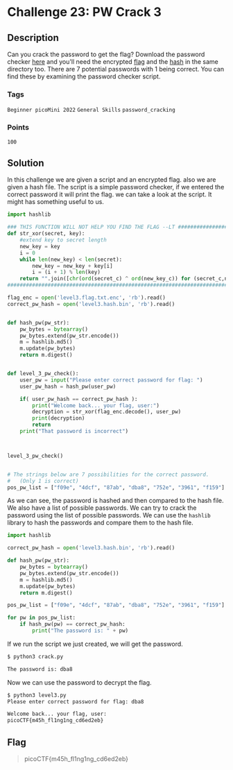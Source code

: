 # Challenge 23: PW Crack 3

## Description

Can you crack the password to get the flag? Download the password checker [here](https://artifacts.picoctf.net/c/24/level3.py) and you'll need the encrypted [flag](https://artifacts.picoctf.net/c/24/level3.flag.txt.enc) and the [hash](https://artifacts.picoctf.net/c/24/level3.hash.bin) in the same directory too. There are 7 potential passwords with 1 being correct. You can find these by examining the password checker script.

### Tags

`Beginner picoMini 2022` `General Skills` `password_cracking`

### Points

`100`

## Solution

In this challenge we are given a script and an encrypted flag. also we are given a hash file. The script is a simple password checker, if we entered the correct password it will print the flag. we can take a look at the script. It might has something useful to us.

```python
import hashlib

### THIS FUNCTION WILL NOT HELP YOU FIND THE FLAG --LT ########################
def str_xor(secret, key):
    #extend key to secret length
    new_key = key
    i = 0
    while len(new_key) < len(secret):
        new_key = new_key + key[i]
        i = (i + 1) % len(key)
    return "".join([chr(ord(secret_c) ^ ord(new_key_c)) for (secret_c,new_key_c) in zip(secret,new_key)])
###############################################################################

flag_enc = open('level3.flag.txt.enc', 'rb').read()
correct_pw_hash = open('level3.hash.bin', 'rb').read()


def hash_pw(pw_str):
    pw_bytes = bytearray()
    pw_bytes.extend(pw_str.encode())
    m = hashlib.md5()
    m.update(pw_bytes)
    return m.digest()


def level_3_pw_check():
    user_pw = input("Please enter correct password for flag: ")
    user_pw_hash = hash_pw(user_pw)

    if( user_pw_hash == correct_pw_hash ):
        print("Welcome back... your flag, user:")
        decryption = str_xor(flag_enc.decode(), user_pw)
        print(decryption)
        return
    print("That password is incorrect")



level_3_pw_check()


# The strings below are 7 possibilities for the correct password.
#   (Only 1 is correct)
pos_pw_list = ["f09e", "4dcf", "87ab", "dba8", "752e", "3961", "f159"]
```

As we can see, the password is hashed and then compared to the hash file. We also have a list of possible passwords. We can try to crack the password using the list of possible passwords. We can use the `hashlib` library to hash the passwords and compare them to the hash file.

```python
import hashlib

correct_pw_hash = open('level3.hash.bin', 'rb').read()

def hash_pw(pw_str):
    pw_bytes = bytearray()
    pw_bytes.extend(pw_str.encode())
    m = hashlib.md5()
    m.update(pw_bytes)
    return m.digest()

pos_pw_list = ["f09e", "4dcf", "87ab", "dba8", "752e", "3961", "f159"]

for pw in pos_pw_list:
    if hash_pw(pw) == correct_pw_hash:
        print("The password is: " + pw)
```

If we run the script we just created, we will get the password.

```bash
$ python3 crack.py

The password is: dba8
```

Now we can use the password to decrypt the flag.

```bash
$ python3 level3.py
Please enter correct password for flag: dba8

Welcome back... your flag, user:
picoCTF{m45h_fl1ng1ng_cd6ed2eb}
```

## Flag

> picoCTF{m45h_fl1ng1ng_cd6ed2eb}
